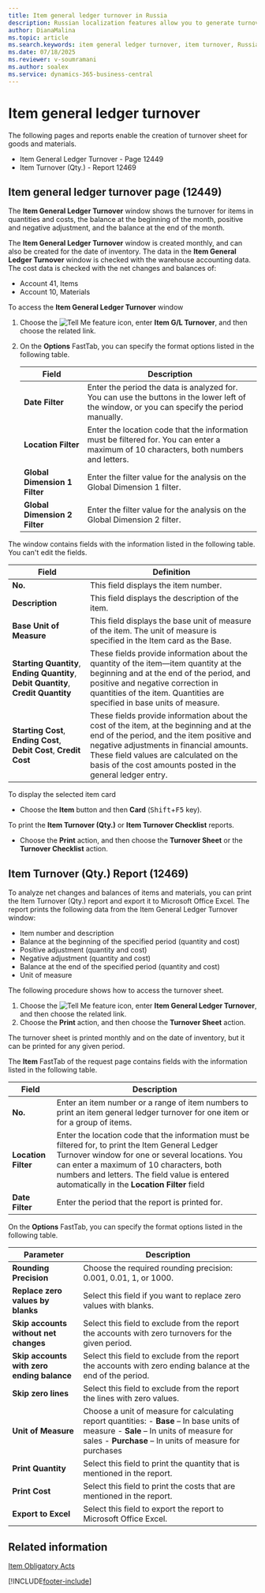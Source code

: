 ```yaml
---
title: Item general ledger turnover in Russia
description: Russian localization features allow you to generate turnover sheets for goods and materials.
author: DianaMalina
ms.topic: article
ms.search.keywords: item general ledger turnover, item turnover, Russia
ms.date: 07/18/2025
ms.reviewer: v-soumramani
ms.author: soalex
ms.service: dynamics-365-business-central
---
```


# Item general ledger turnover

The following pages and reports enable the creation of turnover sheet for goods and materials.

- Item General Ledger Turnover - Page 12449
- Item Turnover (Qty.) - Report 12469

## Item general ledger turnover page (12449)

The **Item General Ledger Turnover** window shows the turnover for items in quantities and costs, the balance at the beginning of the month, positive and negative adjustment, and the balance at the end of the month.

The **Item General Ledger Turnover** window is created monthly, and can also be created for the date of inventory. The data in the **Item General Ledger Turnover** window is checked with the warehouse accounting data. The cost data is checked with the net changes and balances of:

- Account 41, Items
- Account 10, Materials

To access the **Item General Ledger Turnover** window

1. Choose the ![Tell Me feature](../../media/ui-search/search_small.png "Tell me what you want to do") icon, enter **Item G/L Turnover**, and then choose the related link.
1. On the **Options** FastTab, you can specify the format options listed in the following table.

   | Field | Description |
   |--|--|
   | **Date Filter** | Enter the period the data is analyzed for. You can use the buttons in the lower left of the window, or you can specify the period manually. |
   | **Location Filter** | Enter the location code that the information must be filtered for. You can enter a maximum of 10 characters, both numbers and letters. |
   | **Global Dimension 1 Filter** | Enter the filter value for the analysis on the Global Dimension 1 filter. |
   | **Global Dimension 2 Filter** | Enter the filter value for the analysis on the Global Dimension 2 filter. |

The window contains fields with the information listed in the following table. You can't edit the fields.

| Field | Definition |
|--|--|
| **No.** | This field displays the item number. |
| **Description** | This field displays the description of the item. |
| **Base Unit of Measure** | This field displays the base unit of measure of the item. The unit of measure is specified in the Item card as the Base. |
| **Starting Quantity**,  **Ending Quantity**,  **Debit Quantity**,  **Credit Quantity** | These fields provide information about the quantity of the item—item quantity at the beginning and at the end of the period, and positive and negative correction in quantities of the item. Quantities are specified in base units of measure. |
| **Starting Cost**,  **Ending Cost**,  **Debit Cost**,  **Credit Cost** | These fields provide information about the cost of the item, at the beginning and at the end of the period, and the item positive and negative adjustments in financial amounts. These field values are calculated on the basis of the cost amounts posted in the general ledger entry. |

To display the selected item card

- Choose the **Item** button and then **Card** (<kbd>Shift</kbd>+<kbd>F5</kbd> key).

To print the **Item Turnover (Qty.)** or **Item Turnover Checklist** reports.

- Choose the **Print** action, and then choose the **Turnover Sheet** or the **Turnover Checklist** action.

## Item Turnover (Qty.) Report (12469)

To analyze net changes and balances of items and materials, you can print the Item Turnover (Qty.) report and export it to Microsoft Office Excel. The report prints the following data from the Item General Ledger Turnover window:

- Item number and description
- Balance at the beginning of the specified period (quantity and cost)
- Positive adjustment (quantity and cost)
- Negative adjustment (quantity and cost)
- Balance at the end of the specified period (quantity and cost)
- Unit of measure

The following procedure shows how to access the turnover sheet.

1. Choose the ![Tell Me feature](../../media/ui-search/search_small.png "Tell me what you want to do") icon, enter **Item General Ledger Turnover**, and then choose the related link.
1. Choose the **Print** action, and then choose the **Turnover Sheet** action.

The turnover sheet is printed monthly and on the date of inventory, but it can be printed for any given period.

The **Item** FastTab of the request page contains fields with the information listed in the following table.

| Field | Description |
|--|--|
| **No.** | Enter an item number or a range of item numbers to print an item general ledger turnover for one item or for a group of items. |
| **Location Filter** | Enter the location code that the information must be filtered for, to print the Item General Ledger Turnover window for one or several locations.   You can enter a maximum of 10 characters, both numbers and letters. The field value is entered automatically in the **Location Filter** field |
| **Date Filter** | Enter the period that the report is printed for. |

On the **Options** FastTab, you can specify the format options listed in the following table.

| Parameter | Description |
|--|--|
| **Rounding Precision** | Choose the required rounding precision:   0.001, 0.01, 1, or 1000. |
| **Replace zero values by blanks** | Select this field if you want to replace zero values with blanks. |
| **Skip accounts without net changes** | Select this field to exclude from the report the accounts with zero turnovers for the given period. |
| **Skip accounts with zero ending balance** | Select this field to exclude from the report the accounts with zero ending balance at the end of the period. |
| **Skip zero lines** | Select this field to exclude from the report the lines with zero values. |
| **Unit of Measure** | Choose a unit of measure for calculating report quantities:   -   **Base** – In base units of measure -   **Sale** – In units of measure for sales -   **Purchase** – In units of measure for purchases |
| **Print Quantity** | Select this field to print the quantity that is mentioned in the report. |
| **Print Cost** | Select this field to print the costs that are mentioned in the report. |
| **Export to Excel** | Select this field to export the report to Microsoft Office Excel. |

## Related information

[Item Obligatory Acts](Item-Obligatory-Acts.md)  

[!INCLUDE[footer-include](../../includes/footer-banner.md)]
